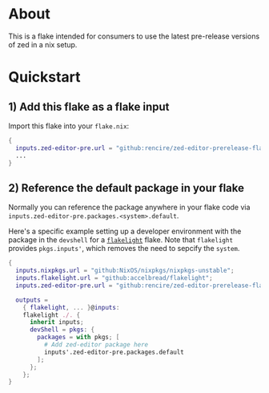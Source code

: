 # About
This is a flake intended for consumers to use the latest pre-release versions of zed in a nix setup.

# Quickstart

## 1) Add this flake as a flake input

Import this flake into your `flake.nix`:
```nix
{
  inputs.zed-editor-pre.url = "github:rencire/zed-editor-prerelease-flake";
  ...
}

```


## 2) Reference the default package in your flake
Normally you can reference the package anywhere in your flake code  via `inputs.zed-editor-pre.packages.<system>.default`.

Here's a specific example setting up a developer environment with the  package in the `devshell` for a [`flakelight`](https://github.com/nix-community/flakelight) flake.
Note that `flakelight` provides `pkgs.inputs'`, which removes the need to sepcify the `system`.

```nix
{
  inputs.nixpkgs.url = "github:NixOS/nixpkgs/nixpkgs-unstable";
  inputs.flakelight.url = "github:accelbread/flakelight";
  inputs.zed-editor-pre.url = "github:rencire/zed-editor-prerelease-flake";

  outputs =
    { flakelight, ... }@inputs:
    flakelight ./. {
      inherit inputs;
      devShell = pkgs: {
        packages = with pkgs; [
          # Add zed-editor package here
          inputs'.zed-editor-pre.packages.default
        ];
      };
    };
}

```
  
